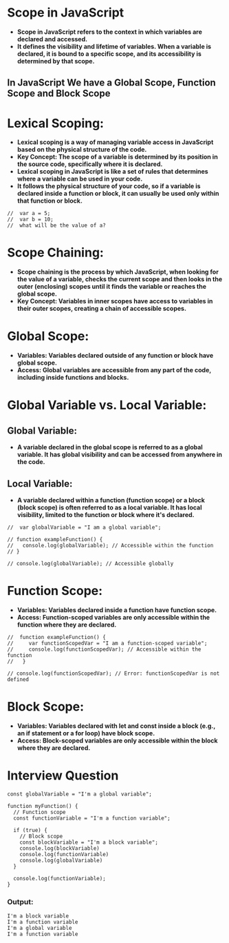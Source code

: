 # Scope in JavaScript
- **Scope in JavaScript refers to the context in which variables are declared and accessed.**
- **It defines the visibility and lifetime of variables. When a variable is declared, it is bound to a specific scope, and its accessibility is determined by that scope.**

## In JavaScript We have a Global Scope, Function Scope and Block Scope

# Lexical Scoping:
- **Lexical scoping is a way of managing variable access in JavaScript based on the physical structure of the code.**
- **Key Concept: The scope of a variable is determined by its position in the source code, specifically where it is declared.**
- **Lexical scoping in JavaScript is like a set of rules that determines where a variable can be used in your code.**
- **It follows the physical structure of your code, so if a variable is declared inside a function or block, it can usually be used only within that function or block.**
```
//  var a = 5;
//  var b = 10;
//  what will be the value of a?
```
# Scope Chaining:
- **Scope chaining is the process by which JavaScript, when looking for the value of a variable, checks the current scope
and then looks in the outer (enclosing) scopes until it finds the variable or reaches the global scope.**
- **Key Concept: Variables in inner scopes have access to variables in their outer scopes, creating a chain of accessible scopes.**

# Global Scope:
- **Variables: Variables declared outside of any function or block have global scope.**
- **Access: Global variables are accessible from any part of the code, including inside functions and blocks.**
# Global Variable vs. Local Variable:
## Global Variable: 
- **A variable declared in the global scope is referred to as a global variable. It has global visibility and can be accessed from anywhere in the code.**
## Local Variable: 
- **A variable declared within a function (function scope) or a block (block scope) is often referred to as a local variable. It has local visibility, limited to the function or block where it's declared.**
```
//  var globalVariable = "I am a global variable";

// function exampleFunction() {
//   console.log(globalVariable); // Accessible within the function
// }

// console.log(globalVariable); // Accessible globally
```
# Function Scope:
- **Variables: Variables declared inside a function have function scope.**
- **Access: Function-scoped variables are only accessible within the function where they are declared.**
```
//  function exampleFunction() {
//     var functionScopedVar = "I am a function-scoped variable";
//     console.log(functionScopedVar); // Accessible within the function
//   }

// console.log(functionScopedVar); // Error: functionScopedVar is not defined
```
# Block Scope:
- **Variables: Variables declared with let and const inside a block (e.g., an if statement or a for loop) have block scope.**
- **Access: Block-scoped variables are only accessible within the block where they are declared.**
# Interview Question
```
const globalVariable = "I'm a global variable";

function myFunction() {
  // Function scope
  const functionVariable = "I'm a function variable";

  if (true) {
    // Block scope
    const blockVariable = "I'm a block variable";
    console.log(blockVariable)
    console.log(functionVariable)
    console.log(globalVariable)
  }

  console.log(functionVariable);
}
```
### Output:
```
I'm a block variable
I'm a function variable
I'm a global variable
I'm a function variable
```

